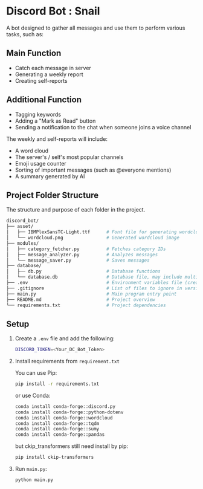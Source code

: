 # Discord Bot : Snail

A bot designed to gather all messages and use them to perform various tasks, such as:

## Main Function

* Catch each message in server
* Generating a weekly report
* Creating self-reports

## Additional Function

* Tagging keywords
* Adding a "Mark as Read" button
* Sending a notification to the chat when someone joins a voice channel

The weekly and self-reports will include:

* A word cloud
* The server's / self's most popular channels
* Emoji usage counter
* Sorting of important messages (such as @everyone mentions)
* A summary generated by AI

## Project Folder Structure

The structure and purpose of each folder in the project.

```bash
discord_bot/
├── asset/
│   ├── IBMPlexSansTC-Light.ttf      # Font file for generating wordcloud
│   └── wordcloud.png                # Generated wordcloud image
├── modules/
│   ├── category_fetcher.py          # Fetches category IDs
│   ├── message_analyzer.py          # Analyzes messages
│   └── message_saver.py             # Saves messages
├── database/
│   ├── db.py                        # Database functions
│   └── database.db                  # Database file, may include multiple versions
├── .env                             # Environment variables file (create manually; see setup)
├── .gitignore                       # List of files to ignore in version control
├── main.py                          # Main program entry point
├── README.md                        # Project overview
└── requirements.txt                 # Project dependencies
```

## Setup

1. Create a `.env` file and add the following:

    ```bash
    DISCORD_TOKEN=<Your_DC_Bot_Token>
    ```

2. Install requirements from `requirement.txt`

    You can use Pip:

    ```bash
    pip install -r requirements.txt
    ```

    or use Conda:

    ```bash
    conda install conda-forge::discord.py
    conda install conda-forge::python-dotenv
    conda install conda-forge::wordcloud
    conda install conda-forge::tqdm
    conda install conda-forge::sumy
    conda install conda-forge::pandas
    ```

    but ckip_transformers still need install by pip:

    ```bash
    pip install ckip-transformers
    ```

3. Run `main.py`:

    ```bash
    python main.py
    ```

